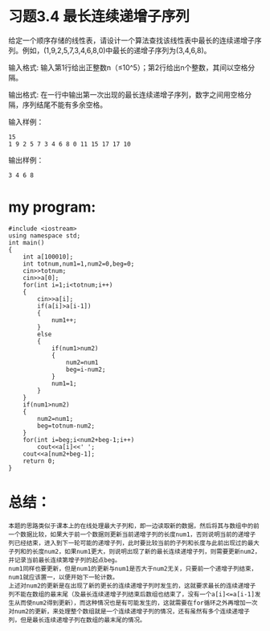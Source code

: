 习题3.4 最长连续递增子序列
==
给定一个顺序存储的线性表，请设计一个算法查找该线性表中最长的连续递增子序列。例如，(1,9,2,5,7,3,4,6,8,0)中最长的递增子序列为(3,4,6,8)。

输入格式:
输入第1行给出正整数n（≤10^5）；第2行给出n个整数，其间以空格分隔。

输出格式:
在一行中输出第一次出现的最长连续递增子序列，数字之间用空格分隔，序列结尾不能有多余空格。

输入样例：
```
15
1 9 2 5 7 3 4 6 8 0 11 15 17 17 10
```
输出样例：
```
3 4 6 8
```
my program:
==
```
#include <iostream>
using namespace std;
int main()
{
    int a[100010];
    int totnum,num1=1,num2=0,beg=0;
    cin>>totnum;
    cin>>a[0];
    for(int i=1;i<totnum;i++)
    {
        cin>>a[i];
        if(a[i]>a[i-1])
        {
            num1++;
        }
        else
        {
            if(num1>num2)
            {
                num2=num1
                beg=i-num2;
            }
            num1=1;
        }
    }
    if(num1>num2)
    {
        num2=num1;
        beg=totnum-num2;
    }
    for(int i=beg;i<num2+beg-1;i++)
        cout<<a[i]<<' ';
    cout<<a[num2+beg-1];
    return 0;
}
```
总结：
==
    本题的思路类似于课本上的在线处理最大子列和，即一边读取新的数据，然后将其与数组中的前一个数据比较，如果大于前一个数据则更新当前递增子列的长度num1，否则说明当前的递增子列已经结束，进入到下一轮可能的递增子列，此时要比较当前的子列和长度与此前出现过的最大子列和的长度num2，如果num1更大，则说明出现了新的最长连续递增子列，则需要更新num2，并记录当前最长连续第增子列的起点beg。
    num1同样也要更新，但是num1的更新与num1是否大于num2无关，只要前一个递增子列结束，num1就应该置一，以便开始下一轮计数。
    上述对num2的更新是在出现了新的更长的连续递增子列时发生的，这就要求最长的连续递增子列不能在数组的最末尾（及最长连续递增子列结束后数组也结束了，没有一个a[i]<=a[i-1]发生从而使num2得到更新），而这种情况也是有可能发生的，这就需要在for循环之外再增加一次对num2的更新，来处理整个数组就是一个连续递增子列的情况，还有虽然有多个连续递增子列，但是最长连续递增子列在数组的最末尾的情况。
